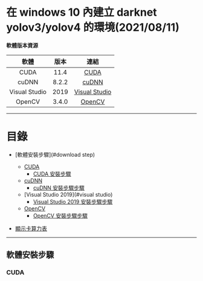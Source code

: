 # 在 windows 10 內建立 darknet yolov3/yolov4 的環境(2021/08/11)

**軟體版本資源**

|軟體|版本|連結|
|:--:|:--:|:--:|
|CUDA|11.4|[CUDA](https://developer.nvidia.com/cuda-downloads?target_os=Windows&target_arch=x86_64&target_version=10&target_type=exe_network)|
|cuDNN|8.2.2|[cuDNN](https://developer.nvidia.com/rdp/cudnn-download#)|
|Visual Studio|2019|[Visual Studio](https://visualstudio.microsoft.com/zh-hans/vs/)|
|OpenCV|3.4.0|[OpenCV](https://opencv.org/releases/#)|
*** 

目錄
===============================================

* [軟體安裝步驟](#download step)
	* [CUDA](#cuda)
		* [CUDA 安裝步驟](#step)
	* [cuDNN](#cudnn)
        * [cuDNN 安裝步驟步驟](#step)
	* [Visual Studio 2019](#visual studio)
		* [Visual Studio 2019 安裝步驟步驟](#step)
	* [OpenCV](#opencv)
		* [OpenCV 安裝步驟步驟](#step)


* [顯示卡算力表](#power)

*** 

<h2 id="download step">軟體安裝步驟</h2>


<h3 id="cuda">CUDA</h3>
